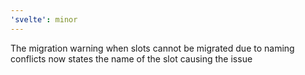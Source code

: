 ```yaml
---
'svelte': minor
---
```


The migration warning when slots cannot be migrated due to naming conflicts now states the name of the slot causing the issue
